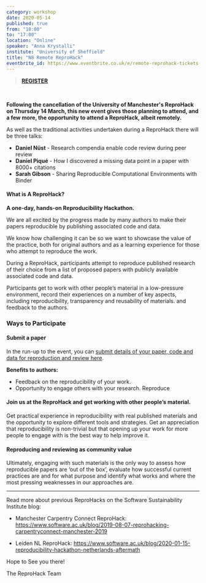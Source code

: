 ```yaml
---
category: workshop
date: 2020-05-14
published: true
from: "10:00"
to: "17:00"
location: "Online"
speaker: "Anna Krystalli"
institute: "University of Sheffield"
title: "N8 Remote ReproHack"
eventbrite_id: https://www.eventbrite.co.uk/e/remote-reprohack-tickets-102069657092
---
```


> [**REGISTER**](https://www.eventbrite.co.uk/e/remote-reprohack-tickets-102069657092)

<br>

**Following the cancellation of the University of Manchester's ReproHack on Thursday 14 March, this new event gives those planning to attend, and a few more, the opportunity to attend a ReproHack, albeit remotely.**


As well as the traditional activities undertaken during a ReproHack there will be three talks:

- **Daniel Nüst** - Research compendia enable code review during peer review
- **Daniel Piqué** - How I discovered a missing data point in a paper with 8000+ citations
- **Sarah Gibson** - Sharing Reproducible Computational Environments with Binder


#### What is A ReproHack?

**A one-day, hands-on Reproducibility Hackathon.**

We are all excited by the progress made by many authors to make their papers reproducible by publishing associated code and data.

We know how challenging it can be so we want to showcase the value of the practice, both for original authors and as a learning experience for those who attempt to reproduce the work.

During a ReproHack, participants attempt to reproduce published research of their choice from a list of proposed papers with publicly available associated code and data.

Participants get to work with other people’s material in a low-pressure environment, record their experiences on a number of key aspects, including reproducibility, transparency and reusability of materials. and feedback to the authors.



### Ways to Participate

#### Submit a paper
In the run-up to the event, you can [submit details of your paper, code and data for reproduction and review here](https://sheffield-university.shinyapps.io/n8cir-reprohacks/).

**Benefits to authors:**

- Feedback on the reproducibility of your work.
- Opportunity to engage others with your research.
Reproduce

#### Join us at the ReproHack and get working with other people’s material.

Get practical experience in reproducibility with real published materials and the opportunity to explore different tools and strategies.
Get an appreciation that reproducibility is non-trivial but that opening up your work for more people to engage with is the best way to help improve it.


#### Reproducing and reviewing as community value

Ultimately, engaging with such materials is the only way to assess how reproducible papers are ‘out of the box’, evaluate how successful current practices are and for what purpose and identify what works and where the most pressing weaknesses in our approaches are.

***

Read more about previous ReproHacks on the Software Sustainability Institute blog:

- Manchester Carpentry Connect ReproHack:  https://www.software.ac.uk/blog/2019-08-07-reprohacking-carpentryconnect-manchester-2019

- Leiden NL ReproHack: https://www.software.ac.uk/blog/2020-01-15-reproducibility-hackathon-netherlands-aftermath


Hope to See you there! 

The ReproHack Team 
